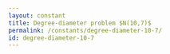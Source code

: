 ```yaml
---
layout: constant
title: Degree-diameter problem $N(10,7)$
permalink: /constants/degree-diameter-10-7/
id: degree-diameter-10-7
---
```

